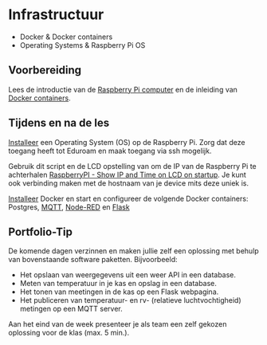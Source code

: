 # Infrastructuur

- Docker & Docker containers
- Operating Systems & Raspberry Pi OS

## Voorbereiding

Lees de introductie van de [Raspberry Pi computer](../../hardware-interfacing/embedded/computer/Raspberry-Pi/README.md) en de inleiding van [Docker containers](../../infrastructuur/Docker/README.md).

## Tijdens en na de les

[Installeer](../../infrastructuur/OS/Raspberry-Pi-OS/README.md) een Operating System (OS) op de Raspberry Pi. Zorg dat deze toegang heeft tot Eduroam en maak toegang via ssh mogelijk.

Gebruik dit script en de LCD opstelling van om de IP van de Raspberry Pi te achterhalen [RaspberryPI - Show IP and Time on LCD on startup](https://github.com/RickMageddon/RaspberryPI-LCD-IPonStartup). Je kunt ook verbinding maken met de hostnaam van je device mits deze uniek is. 

[Installeer](../../infrastructuur/Docker/README.md) Docker en start en configureer de volgende Docker containers: Postgres, [MQTT](../../software/communicatie/MQTT/README.md), [Node-RED](../../software/visueel-programmeren/Node-RED/README.md) en [Flask](../../software/webserver/Flask/README.md)

## Portfolio-Tip

De komende dagen verzinnen en maken jullie zelf een oplossing met behulp van bovenstaande software paketten. Bijvoorbeeld:
- Het opslaan van weergegevens uit een weer API in een database.
- Meten van temperatuur in je kas en opslag in een database.
- Het tonen van meetingen in de kas op een Flask webpagina.
- Het publiceren van temperatuur- en rv- (relatieve luchtvochtigheid) metingen op een MQTT server. 

Aan het eind van de week presenteer je als team een zelf gekozen oplossing voor de klas (max. 5 min.).  